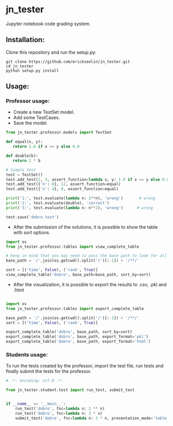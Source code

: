 # jn_tester
Jupyter notebook code grading system.

## Installation:

Clone this repository and run the setup.py:
```
git clone https://github.com/erickseolin/jn_tester.git
cd jn_tester
python setup.py install
```

## Usage:

### Professor usage:

 - Create a new TestSet model.
 - Add some TestCases.
 - Save the model.
 
 ```python
from jn_tester.professor.models import TestSet

def equal(x, y):
    return 1.0 if x == y else 0.0

def double(b):
    return 2 * b

# Simple test
test = TestSet()
test.add_test(2, 4, assert_function=lambda x, y: 1.0 if x == y else 0.0)
test.add_test({'n': 6}, 12, assert_function=equal)
test.add_test({'n': 4}, 8, assert_function=equal)

print('1:', test.evaluate(lambda n: 2**n), 'wrong')       # wrong
print('2:', test.evaluate(double), 'correct')
print('3:', test.evaluate(lambda n: n**2), 'wrong')      # wrong

test.save('dobro.test')
 ```

 - After the submission of the solutions, it is possible to show the table with sort options.
 
 ```python
 import os
 from jn_tester.professor.tables import view_complete_table
 
 # Keep in mind that you may need to pass the base path to look for all students files
 base_path = '/'.join(os.getcwd().split('/')[:-1]) + '/**/'
 
 sort = [('time', False), ('rank', True)]
 view_complete_table('dobro', base_path=base_path, sort_by=sort)
 ```
 
 - After the visualization, it is possible to export the results to .csv, .pkl and .html
 
 ```python
 
 import os
 from jn_tester.professor.tables import export_complete_table

 base_path = '/'.join(os.getcwd().split('/')[:-1]) + '/**/'
 sort = [('time', False), ('rank', True)]

 export_complete_table('dobro', base_path, sort_by=sort)
 export_complete_table('dobro', base_path, export_format='pkl')
 export_complete_table('dobro', base_path, export_format='html') 
 ```
 

### Students usage:

To run the tests created by the professor, import the test file, run tests and finally submit the tests for the professor.

```python
# -*- encoding: utf-8 -*-

from jn_tester.student.test import run_test, submit_test


if __name__ == '__main__':
    run_test('dobro', fnc=lambda n: 2 ** n)
    run_test('dobro', fnc=lambda n: 3 * n)
    submit_test('dobro', fnc=lambda n: 3 * n, presentation_mode='table')
```
